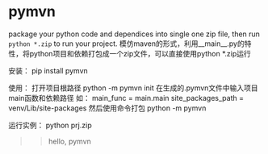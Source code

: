 # pymvn
package your python code and dependices into single one zip file, then run `python *.zip` to run your project.
模仿maven的形式，利用__main__.py的特性，将python项目和依赖打包成一个zip文件，可以直接使用python *.zip运行

安装：
    pip install pymvn

使用：
    打开项目根路径
    python -m pymvn init
    在生成的.pymvn文件中输入项目main函数和依赖路径
    如：
    main_func = main.main
    site_packages_path = venv/Lib/site-packages
    然后使用命令打包
    python -m pymvn

运行实例：
python prj.zip
>> hello, pymvn
